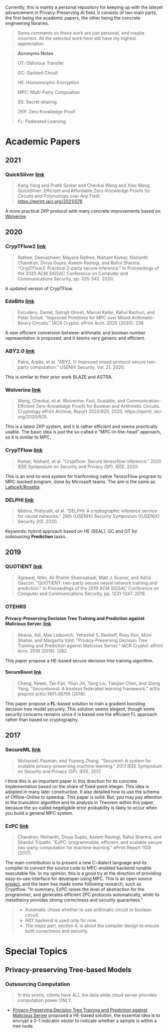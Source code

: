 Currently, this is mainly a personal repository for keeping up with the lateset advancement in Privacy-Preserving AI field. It consists of two main parts, the first being the academic papers, the other being the concrete engineering libraries.

> Some comments on these work are just personal, and maybe incorrect. All the selected work here still have my highest appreciation.

> **Acronyms Notes**
>
> OT: Oblivious Transfer
>
> GC: Garbled Circuit
>
> HE: Homomorphic Encryption
>
> MPC: Multi-Party Compuation
>
> SS: Secret-sharing
>
> ZKP: Zero Knowledge Proof
> 
> FL: Federated Learning


# Academic Papers

## 2021

### QuickSilver [link](https://eprint.iacr.org/2021/076.pdf)
> Kang Yang and Pratik Sarkar and Chenkai Weng and Xiao Wang. QuickSilver: Efficient and Affordable Zero-Knowledge Proofs for Circuits and Polynomials over Any Field. https://eprint.iacr.org/2021/076

A more practical ZKP protocol with many concrete improvements based on [Wolverine](https://eprint.iacr.org/2020/925.pdf)

## 2020

### CrypTFlow2 [link](https://eprint.iacr.org/2020/1002.pdf)
> Rathee, Deevashwer, Mayank Rathee, Nishant Kumar, Nishanth Chandran, Divya Gupta, Aseem Rastogi, and Rahul Sharma. "CrypTFlow2: Practical 2-party secure inference." In Proceedings of the 2020 ACM SIGSAC Conference on Computer and Communications Security, pp. 325-342. 2020.

A updated version of CrypTFlow.

### EdaBits [link](https://eprint.iacr.org/2020/338.pdf)
> Escudero, Daniel, Satrajit Ghosh, Marcel Keller, Rahul Rachuri, and Peter Scholl. "Improved Primitives for MPC over Mixed Arithmetic-Binary Circuits." IACR Cryptol. ePrint Arch. 2020 (2020): 338.

A new efficient conversion between arithmatic and boolean number representation is proposed, and it seems very generic and efficient.

### ABY2.0 [link](https://eprint.iacr.org/2020/1225.pdf)
> Patra, Arpita, et al. "ABY2. 0: Improved mixed-protocol secure two-party computation." USENIX Security. Vol. 21. 2020.

This is similar to their prior work BLAZE and ASTRA.

### Wolverine [link](https://eprint.iacr.org/2020/925.pdf)
> Weng, Chenkai, et al. Wolverine: Fast, Scalable, and Communication-Efficient Zero-Knowledge Proofs for Boolean and Arithmetic Circuits. Cryptology ePrint Archive, Report 2020/925, 2020. https://eprint. iacr. org/2020/925.

This is a latest ZKP system, and it is rather efficient and seems practically usable. The basic idea is just the so-called e “MPC-in-the-head” approach, so it is similar to MPC.

### CrypTFlow [link](https://www.microsoft.com/en-us/research/uploads/prod/2019/09/CrypTFlow.pdf)
> Kumar, Nishant, et al. "Cryptflow: Secure tensorflow inference." 2020 IEEE Symposium on Security and Privacy (SP). IEEE, 2020

This is an end-to-end system for tranforming native TensorFlow program to MPC-backed program, done by Microsoft teams. The aim is the same as [LatticeX/Rosetta](https://github.com/LatticeX-Foundation/Rosetta).

### DELPHI [link](https://www.usenix.org/system/files/sec20spring_mishra_prepub.pdf)
> Mishra, Pratyush, et al. "DELPHI: A cryptographic inference service for neural networks." 29th {USENIX} Security Symposium ({USENIX} Security 20). 2020.

Keywords: hybrid approach based on HE (SEAL), GC and OT for outsourcing **Prediction** tasks.

## 2019 

### QUOTIENT [link](https://arxiv.org/pdf/1907.03372.pdf)
> Agrawal, Nitin, Ali Shahin Shamsabadi, Matt J. Kusner, and Adrià Gascón. "QUOTIENT: two-party secure neural network training and prediction." In Proceedings of the 2019 ACM SIGSAC Conference on Computer and Communications Security, pp. 1231-1247. 2019.

### OTEHRS 

#### <a name="PPDTTPAMS"></a> Privacy-Preserving Decision Tree Training and Prediction against Malicious Server. [link](https://eprint.iacr.org/2019/1282)
> Akavia, Adi, Max Leibovich, Yehezkel S. Resheff, Roey Ron, Moni Shahar, and Margarita Vald. "Privacy-Preserving Decision Tree Training and Prediction against Malicious Server." IACR Cryptol. ePrint Arch. 2019 (2019): 1282. 

This paper propose a HE-based secure decision tree training algorithm.  

#### SecureBoost [link](https://arxiv.org/abs/1901.08755)
> Cheng, Kewei, Tao Fan, Yilun Jin, Yang Liu, Tianjian Chen, and Qiang Yang. "Secureboost: A lossless federated learning framework." arXiv preprint arXiv:1901.08755 (2019).

This paper propose a **FL**-based solution to train a gradient boosting decision tree model securely. This solution seems elegent, though some security concerns remains since it is based one the efficient FL approach rather than based on cryptography. 


## 2017

### SecureML [link](http://www.ieee-security.org/TC/SP2017/papers/466.pdf)
> Mohassel, Payman, and Yupeng Zhang. "Secureml: A system for scalable privacy-preserving machine learning." 2017 IEEE Symposium on Security and Privacy (SP). IEEE, 2017.

I think this is an important paper in this direction for its concrete implementation based on the share of fixed-point integer. This idea is adopted in many later construction. It also detailed how to use the schema of Offline-Online to speedup. This paper is solid. But, you may pay attention to the truncation algorithm and its analysis in Theorem within this paper, becasue the so-called negeligible error probability is likely to occur when you build a general MPC system.

### EzPC [link](https://eprint.iacr.org/2017/1109.pdf)
> Chandran, Nishanth, Divya Gupta, Aseem Rastogi, Rahul Sharma, and Shardul Tripathi. "EzPC: programmable, efficient, and scalable secure two-party computation for machine learning." ePrint Report 1109 (2017).

The main contribution is to present a new C-dialect language and its compiler to convert the source code to MPC-enabled backend runable executable file. In my opinion, this is a good try at the direction of providing easy-to-use interface for developer using MPC. This is an open source [project](https://github.com/mpc-msri/EzPC), and the team has made some following research, such as Cryptflow. "In summary, EzPC raises the level of abstraction for the programmer, and generates efficient 2PC protocols automatically, while its metatheory provides strong correctness and security guarantees."
> * Automatic chose whether to use arithmatic circuit or boolean circuit. 
> * ABY backend is used only for now.
> * The major part, section 4, is about the compiler design to ensure both correctness and security.


# Special Topics

## Privacy-preserving Tree-based Models

### Outsourcing Computation
> In this scene, clients have ALL the data while cloud server provides computation power ONLY.
> 

* [Privacy-Preserving Decision Tree Training and Prediction against Malicious Server](#PPDTTPAMS) proposed a HE-based solution, the essential idea is to encrypt a 0-1 indicator vector to indicate whether a sample is within a tree node.

